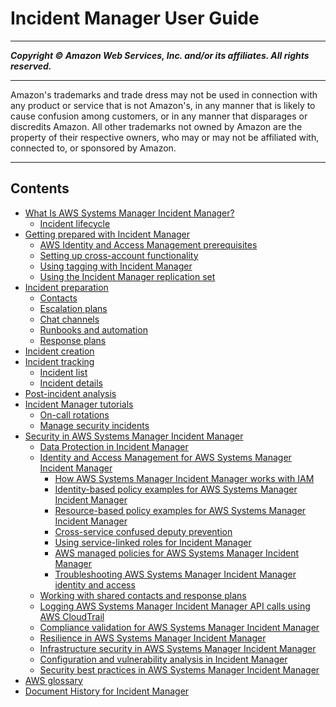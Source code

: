 # Incident Manager User Guide

-----
*****Copyright &copy; Amazon Web Services, Inc. and/or its affiliates. All rights reserved.*****

-----
Amazon's trademarks and trade dress may not be used in 
     connection with any product or service that is not Amazon's, 
     in any manner that is likely to cause confusion among customers, 
     or in any manner that disparages or discredits Amazon. All other 
     trademarks not owned by Amazon are the property of their respective
     owners, who may or may not be affiliated with, connected to, or 
     sponsored by Amazon.

-----
## Contents
+ [What Is AWS Systems Manager Incident Manager?](what-is-incident-manager.md)
   + [Incident lifecycle](incident-lifecycle.md)
+ [Getting prepared with Incident Manager](getting-started.md)
   + [AWS Identity and Access Management prerequisites](iam-prereq.md)
   + [Setting up cross-account functionality](xa.md)
   + [Using tagging with Incident Manager](tagging.md)
   + [Using the Incident Manager replication set](replication.md)
+ [Incident preparation](incident-response.md)
   + [Contacts](contacts.md)
   + [Escalation plans](escalation.md)
   + [Chat channels](chat.md)
   + [Runbooks and automation](runbooks.md)
   + [Response plans](response-plans.md)
+ [Incident creation](incident-creation.md)
+ [Incident tracking](tracking.md)
   + [Incident list](tracking-list.md)
   + [Incident details](tracking-details.md)
+ [Post-incident analysis](analysis.md)
+ [Incident Manager tutorials](tutorials.md)
   + [On-call rotations](tutorials-oncall.md)
   + [Manage security incidents](tutorials-security.md)
+ [Security in AWS Systems Manager Incident Manager](security.md)
   + [Data Protection in Incident Manager](data-protection.md)
   + [Identity and Access Management for AWS Systems Manager Incident Manager](security-iam.md)
      + [How AWS Systems Manager Incident Manager works with IAM](security_iam_service-with-iam.md)
      + [Identity-based policy examples for AWS Systems Manager Incident Manager](security_iam_id-based-policy-examples.md)
      + [Resource-based policy examples for AWS Systems Manager Incident Manager](security_iam_resource-based-policy-examples.md)
      + [Cross-service confused deputy prevention](cross-service-confused-deputy-prevention.md)
      + [Using service-linked roles for Incident Manager](using-service-linked-roles.md)
      + [AWS managed policies for AWS Systems Manager Incident Manager](security-iam-awsmanpol.md)
      + [Troubleshooting AWS Systems Manager Incident Manager identity and access](security_iam_troubleshoot.md)
   + [Working with shared contacts and response plans](sharing.md)
   + [Logging AWS Systems Manager Incident Manager API calls using AWS CloudTrail](logging-using-cloudtrail.md)
   + [Compliance validation for AWS Systems Manager Incident Manager](SERVICENAME-compliance.md)
   + [Resilience in AWS Systems Manager Incident Manager](disaster-recovery-resiliency.md)
   + [Infrastructure security in AWS Systems Manager Incident Manager](infrastructure-security.md)
   + [Configuration and vulnerability analysis in Incident Manager](vulnerability.md)
   + [Security best practices in AWS Systems Manager Incident Manager](security-best-practices.md)
+ [AWS glossary](glossary.md)
+ [Document History for Incident Manager](doc-history.md)